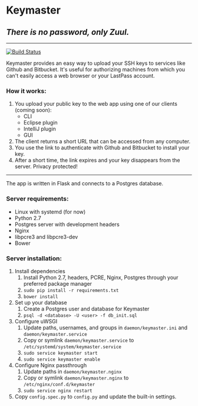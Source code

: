 # Keymaster
## *There is no password, only Zuul.*

---
[![Build Status](https://travis-ci.org/sodle/keymaster.svg?branch=master)](https://travis-ci.org/sodle/keymaster)

Keymaster provides an easy way to upload your SSH keys to services like Github and Bitbucket. It's useful for authorizing machines from which you can't easily access a web browser or your LastPass account.

### How it works:
1. You upload your public key to the web app using one of our clients (coming soon):
    - CLI
    - Eclipse plugin
    - IntelliJ plugin
    - GUI
2. The client returns a short URL that can be accessed from any computer.
3. You use the link to authenticate with Github and Bitbucket to install your key.
4. After a short time, the link expires and your key disappears from the server. Privacy protected!

---

The app is written in Flask and connects to a Postgres database.

### Server requirements:
- Linux with systemd (for now)
- Python 2.7
- Postgres server with development headers
- Nginx
- libpcre3 and libpcre3-dev
- Bower

### Server installation:
1. Install dependencies
    1. Install Python 2.7, headers, PCRE, Nginx, Postgres through your preferred package manager
    2. `sudo pip install -r requirements.txt`
    3. `bower install`
2. Set up your database
    1. Create a Postgres user and database for Keymaster
    2. `psql -d <database> -U <user> -f db_init.sql`
3. Configure uWSGI
    1. Update paths, usernames, and groups in `daemon/keymaster.ini` and `daemon/keymaster.service`
    2. Copy or symlink `daemon/keymaster.service` to `/etc/systemd/system/keymaster.service`
    3. `sudo service keymaster start`
    4. `sudo service keymaster enable`
4. Configure Nginx passthrough
    1. Update paths in `daemon/keymaster.nginx`
    2. Copy or symlink `daemon/keymaster.nginx` to `/etc/nginx/conf.d/keymaster`
    3. `sudo service nginx restart`
5. Copy `config.spec.py` to `config.py` and update the built-in settings.
